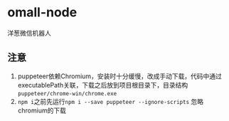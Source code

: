 # omall-node
洋葱微信机器人

## 注意
1. puppeteer依赖Chromium，安装时十分缓慢，改成手动下载，代码中通过executablePath关联，下载之后放到项目根目录下，目录结构`puppeteer/chrome-win/chrome.exe`
2. `npm i`之前先运行`npm i --save puppeteer --ignore-scripts` 忽略chromium的下载